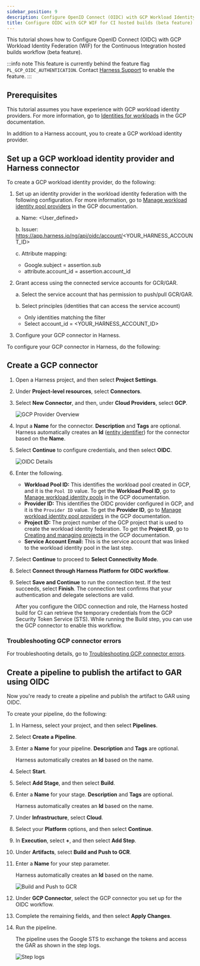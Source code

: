 ```yaml
---
sidebar_position: 9
description: Configure OpenID Connect (OIDC) with GCP Workload Identity Federation (WIF) for the Continuous Integration hosted builds workflow (beta feature).
title: Configure OIDC with GCP WIF for CI hosted builds (beta feature)
---
```


This tutorial shows how to Configure OpenID Connect (OIDC) with GCP Workload Identity Federation (WIF) for the Continuous Integration hosted builds workflow (beta feature).

:::info note
This feature is currently behind the feature flag `PL_GCP_OIDC_AUTHENTICATION`. Contact [Harness Support](mailto:support@harness.io) to enable the feature.
:::

## Prerequisites

This tutorial assumes you have experience with GCP workload identity providers. For more information, go to [Identities for workloads](https://cloud.google.com/iam/docs/workload-identities) in the GCP documentation.

In addition to a Harness account, you to create a GCP workload identity provider.

## Set up a GCP workload identity provider and Harness connector

To create a GCP workload identity provider, do the following:

1. Set up an identity provider in the workload identity federation with the following configuration. For more information, go to [Manage workload identity pool providers](https://cloud.google.com/iam/docs/manage-workload-identity-pools-providers#manage-providers) in the GCP documentation.
   
   a. Name: <User_defined>

   b. Issuer: https://app.harness.io/ng/api/oidc/account/<YOUR_HARNESS_ACCOUNT_ID>

   c. Attribute mapping: 
      - Google.subject = assertion.sub
      - attribute.account_id = assertion.account_id

2. Grant access using the connected service accounts for GCR/GAR.

   a. Select the service account that has permission to push/pull GCR/GAR.

   b. Select principles (identities that can access the service account) 
   - Only identities matching the filter
   - Select account_id = <YOUR_HARNESS_ACCOUNT_ID>

3. Configure your GCP connector in Harness.

To configure your GCP connector in Harness, do the following:

## Create a GCP connector

1. Open a Harness project, and then select **Project Settings**.
2. Under **Project-level resources**, select **Connectors**.
2. Select **New Connector**, and then, under **Cloud Providers**, select **GCP**.

   ![GCP Provider Overview](./static/oidc-ci-hosted-builds/gcp-provider-overview.png)
   
3. Input a **Name** for the connector. **Description** and **Tags** are optional.
   Harness automatically creates an **Id** ([entity identifier](/docs/platform/references/entity-identifier-reference)) for the connector based on the **Name**.
4. Select **Continue** to configure credentials, and then select **OIDC**.

   ![OIDC Details](./static/oidc-ci-hosted-builds/oidc-details.png)

5. Enter the following.
   - **Workload Pool ID:** This identifies the workload pool created in GCP, and it is the `Pool ID` value. To get the **Workload Pool ID**, go to [Manage workload identity pools](https://cloud.google.com/iam/docs/manage-workload-identity-pools-providers#pools) in the GCP documentation. 
   - **Provider ID:** This identifies the OIDC provider configured in GCP, and it is the `Provider ID` value. To get the **Provider ID**, go to [Manage workload identity pool providers](https://cloud.google.com/iam/docs/manage-workload-identity-pools-providers#manage-providers) in the GCP documentation.
   - **Project ID:** The project number of the GCP project that is used to create the workload identity federation. To get the **Project ID**, go to [Creating and managing projects](https://cloud.google.com/resource-manager/docs/creating-managing-projects) in the GCP documentation. 
   - **Service Account Email:** This is the service account that was linked to the workload identity pool in the last step.
6. Select **Continue** to proceed to **Select Connectivity Mode**.
7. Select **Connect through Harness Platform for OIDC workflow**.
8. Select **Save and Continue** to run the connection test. If the test succeeds, select **Finish**. The connection test confirms that your authentication and delegate selections are valid.

   After you configure the OIDC connection and role, the Harness hosted build for CI can retrieve the temporary credentials from the GCP Security Token Service (STS). While running the Build step, you can use the GCP connector to enable this workflow.

### Troubleshooting GCP connector errors

For troubleshooting details, go to [Troubleshooting GCP connector errors](/docs/platform/connectors/cloud-providers/connect-to-google-cloud-platform-gcp#troubleshooting-gcp-connector-errors).

## Create a pipeline to publish the artifact to GAR using OIDC

Now you're ready to create a pipeline and publish the artifact to GAR using OIDC.

To create your pipeline, do the following:

1. In Harness, select your project, and then select **Pipelines**.

2. Select **Create a Pipeline**.

3. Enter a **Name** for your pipeline. **Description** and **Tags** are optional.

   Harness automatically creates an **Id** based on the name.

4. Select **Start**.

5. Select **Add Stage**, and then select **Build**.

6. Enter a **Name** for your stage. **Description** and **Tags** are optional.

   Harness automatically creates an **Id** based on the name.

7. Under **Infrastructure**, select **Cloud**.

8. Select your **Platform** options, and then select **Continue**.

9. In **Execution**, select **+**, and then select **Add Step**.

10. Under **Artifacts**, select **Build and Push to GCR**.

11. Enter a **Name** for your step parameter.

    Harness automatically creates an **Id** based on the name.

    ![Build and Push to GCR](./static/oidc-ci-hosted-builds/oidc-build-and-push-gcr.png)

12. Under **GCP Connector**, select the GCP connector you set up for the OIDC workflow.

13. Complete the remaining fields, and then select **Apply Changes**.

14. Run the pipeline.

    The pipeline uses the Google STS to exchange the tokens and access the GAR as shown in the step logs.

    ![Step logs](./static/oidc-ci-hosted-builds/build-and-push-gcr-step-logs.png)
